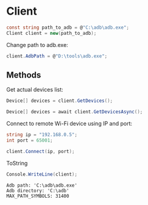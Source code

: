 # Client
``` csharp
const string path_to_adb = @"C:\adb\adb.exe";
Client client = new(path_to_adb);
```
Change path to adb.exe:
``` csharp
client.AdbPath = @"D:\tools\adb.exe";
```
## Methods
Get actual devices list:
``` csharp
Device[] devices = client.GetDevices();
```
``` csharp
Device[] devices = await client.GetDevicesAsync();
```
Connect to remote Wi-Fi device using IP and port:
``` csharp
string ip = "192.168.0.5";
int port = 65001;

client.Connect(ip, port);
```
ToString
``` csharp
Console.WriteLine(client);
```
```
Adb path: 'C:\adb\adb.exe'
Adb directory: 'C:\adb'
MAX_PATH_SYMBOLS: 31400
```
